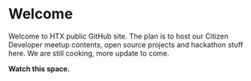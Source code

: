 # Welcome

Welcome to HTX public GitHub site. The plan is to host our Citizen Developer meetup contents, open source projects and hackathon stuff here.  We are still cooking, more update to come. 

**Watch this space.**
